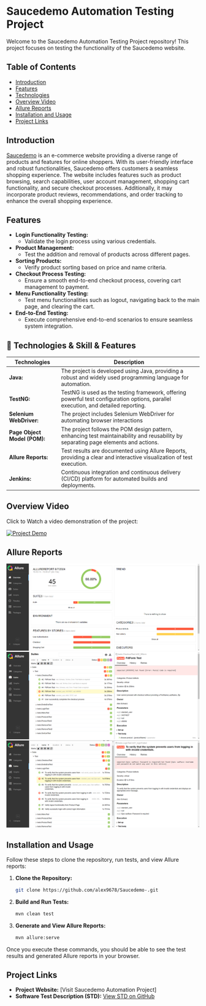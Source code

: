# Saucedemo Automation Testing Project

Welcome to the Saucedemo Automation Testing Project repository! This project focuses on testing the functionality of the Saucedemo website.

## Table of Contents
- [Introduction](#introduction)
- [Features](#features)
- [Technologies](#technologies)
- [Overview Video](#overview-video)
- [Allure Reports](#allure-reports)
- [Installation and Usage](#installation-and-usage)
- [Project Links](#project-links)

## Introduction
[Saucedemo](https://www.saucedemo.com/) is an e-commerce website providing a diverse range of products and features for online shoppers. With its user-friendly interface and robust functionalities, Saucedemo offers customers a seamless shopping experience. The website includes features such as product browsing, search capabilities, user account management, shopping cart functionality, and secure checkout processes. Additionally, it may incorporate product reviews, recommendations, and order tracking to enhance the overall shopping experience.

## Features
- **Login Functionality Testing:**
  - Validate the login process using various credentials.
- **Product Management:**
  - Test the addition and removal of products across different pages.
- **Sorting Products:**
  - Verify product sorting based on price and name criteria.
- **Checkout Process Testing:**
  - Ensure a smooth end-to-end checkout process, covering cart management to payment.
- **Menu Functionality Testing:**
  - Test menu functionalities such as logout, navigating back to the main page, and clearing the cart.
- **End-to-End Testing:**
  - Execute comprehensive end-to-end scenarios to ensure seamless system integration.

## 📑 Technologies & Skill & Features
| Technologies      | Description |
| ----------- | ----------- |
| **Java:**      | The project is developed using Java, providing a robust and widely used programming language for automation.       |
| **TestNG:**   | TestNG is used as the testing framework, offering powerful test configuration options, parallel execution, and detailed reporting.        |
| **Selenium WebDriver:**   | The project includes Selenium WebDriver for automating browser interactions        |
| **Page Object Model (POM):**   | The project follows the POM design pattern, enhancing test maintainability and reusability by separating page elements and actions.        |
| **Allure Reports:**   | Test results are documented using Allure Reports, providing a clear and interactive visualization of test execution.        |
| **Jenkins:**   | Continuous integration and continuous delivery (CI/CD) platform for automated builds and deployments.        |

## Overview Video
Click to Watch a video demonstration of the project:

[![Project Demo]()]()

## Allure Reports 
![allure1](https://github.com/alex9678/Saucedemo-/blob/main/screenShots/allure1.png)
![allure2](https://github.com/alex9678/Saucedemo-/blob/main/screenShots/allure2.png)
![allure3](https://github.com/alex9678/Saucedemo-/blob/main/screenShots/allure3.png)

## Installation and Usage
Follow these steps to clone the repository, run tests, and view Allure reports:

1. **Clone the Repository:**
    ```bash
    git clone https://github.com/alex9678/Saucedemo-.git
    ```

2. **Build and Run Tests:**
    ```bash
    mvn clean test
    ```

3. **Generate and View Allure Reports:**
    ```bash
    mvn allure:serve
    ```

Once you execute these commands, you should be able to see the test results and generated Allure reports in your browser.

## Project Links
- **Project Website:** [Visit Saucedemo Automation Project]
- **Software Test Description (STD):** [View STD on GitHub](https://github.com/alex9678/Saucedemo-/blob/main/STD%20saucedemo.pdf)


